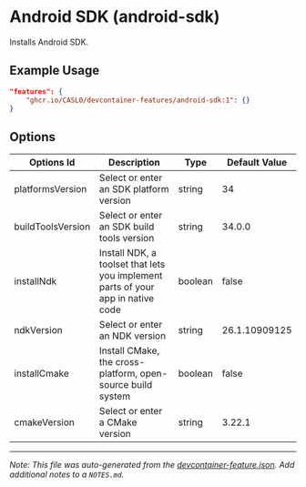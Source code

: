 
# Android SDK (android-sdk)

Installs Android SDK.

## Example Usage

```json
"features": {
    "ghcr.io/CASL0/devcontainer-features/android-sdk:1": {}
}
```

## Options

| Options Id | Description | Type | Default Value |
|-----|-----|-----|-----|
| platformsVersion | Select or enter an SDK platform version | string | 34 |
| buildToolsVersion | Select or enter an SDK build tools version | string | 34.0.0 |
| installNdk | Install NDK, a toolset that lets you implement parts of your app in native code | boolean | false |
| ndkVersion | Select or enter an NDK version | string | 26.1.10909125 |
| installCmake | Install CMake, the cross-platform, open-source build system | boolean | false |
| cmakeVersion | Select or enter a CMake version | string | 3.22.1 |



---

_Note: This file was auto-generated from the [devcontainer-feature.json](https://github.com/CASL0/devcontainer-features/blob/main/src/android-sdk/devcontainer-feature.json).  Add additional notes to a `NOTES.md`._
